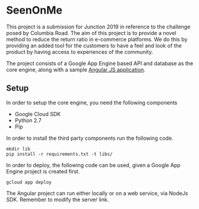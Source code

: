 # SeenOnMe

This project is a submission for Junction 2019 in reference to the challenge posed by Columbia Road. The aim of this project is to provide a novel method to reduce the return ratio in e-commerce platforms. We do this by providing an added tool for the customers to have a feel and look of the product by having access to experiences of the community. 

The project consists of a Google App Engine based API and database as the core engine, along with a sample [Angular JS application](https://github.com/irisfffff/seenonme-junction2019).

## Setup

In order to setup the core engine, you need the following components

- Google Cloud SDK
- Python 2.7
- Pip

In order to install the third party components run the following code.
```
mkdir lib
pip install -r requirements.txt -t libs/
``` 

In order to deploy, the following code can be used, given a Google App Engine project is created first.
```
gcloud app deploy
```

The Angular project can run either locally or on a web service, via NodeJs SDK. Remember to modify the server link.